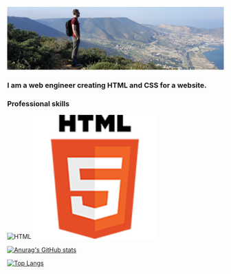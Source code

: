![Header](https://github.com/lllytnik/lllytnik/blob/main/assets/pic.jpg)

### I am a web engineer creating HTML and CSS for a website.

### Professional skills

![HTML](https://img.shields.io/badge/-<HTML>-772728?style=flat-square&logo=5a7ba4)
![HTML](https://raw.githubusercontent.com/github/explore/80688e429a7d4ef2fca1e82350fe8e3517d3494d/topics/html/html.png)

[![Anurag's GitHub stats](https://github-readme-stats.vercel.app/api?username=lllytnik)](https://github.com/anuraghazra/github-readme-stats)

[![Top Langs](https://github-readme-stats.vercel.app/api/top-langs/?username=lllytnik&layout=compact)](https://github.com/anuraghazra/github-readme-stats)
